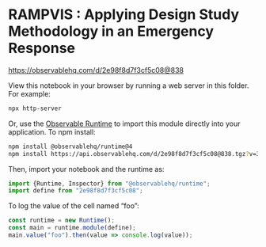 # RAMPVIS : Applying Design Study Methodology in an Emergency Response

https://observablehq.com/d/2e98f8d7f3cf5c08@838

View this notebook in your browser by running a web server in this folder. For
example:

~~~sh
npx http-server
~~~

Or, use the [Observable Runtime](https://github.com/observablehq/runtime) to
import this module directly into your application. To npm install:

~~~sh
npm install @observablehq/runtime@4
npm install https://api.observablehq.com/d/2e98f8d7f3cf5c08@838.tgz?v=3
~~~

Then, import your notebook and the runtime as:

~~~js
import {Runtime, Inspector} from "@observablehq/runtime";
import define from "2e98f8d7f3cf5c08";
~~~

To log the value of the cell named “foo”:

~~~js
const runtime = new Runtime();
const main = runtime.module(define);
main.value("foo").then(value => console.log(value));
~~~
